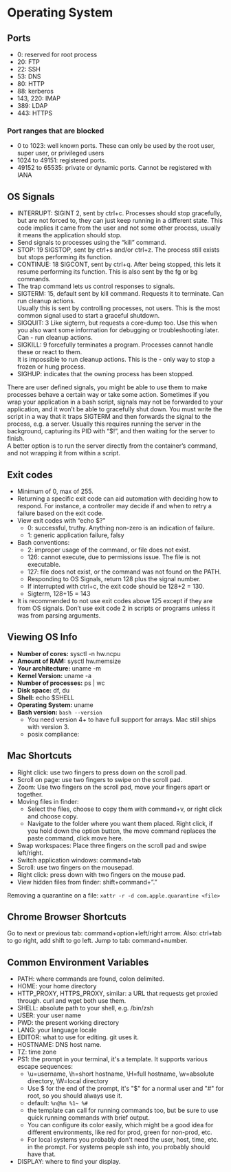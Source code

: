 # Operating System

## Ports

- 0: reserved for root process
- 20: FTP
- 22: SSH
- 53: DNS
- 80: HTTP
- 88: kerberos
- 143, 220: IMAP
- 389: LDAP
- 443: HTTPS

### Port ranges that are blocked

- 0 to 1023: well known ports.  These can only be used by the root user, super user, or privileged users
- 1024 to 49151: registered ports.
- 49152 to 65535: private or dynamic ports.  Cannot be registered with IANA

## OS Signals

- INTERRUPT: SIGINT 2, sent by ctrl+c.  Processes should stop gracefully, but are not forced to, 
  they can just keep running in a different state.  This code implies it came from the user and not some other process,
  usually it means the application should stop.
- Send signals to processes using the “kill” command.
- STOP: 19 SIGSTOP, sent by ctrl+s and/or ctrl+z.  The process still exists but stops performing its function.
- CONTINUE: 18 SIGCONT, sent by ctrl+q.  After being stopped, this lets it resume performing its function.
  This is also sent by the fg or bg commands.
- The trap command lets us control responses to signals.
- SIGTERM: 15, default sent by kill command.  Requests it to terminate.  Can run cleanup actions.  
  Usually this is sent by controlling processes, not users.  This is the most common signal used to start a graceful shutdown.
- SIGQUIT: 3 Like sigterm, but requests a core-dump too.  Use this when you also want some information 
  for debugging or troubleshooting later.  Can - run cleanup actions.
- SIGKILL: 9 forcefully terminates a program.  Processes cannot handle these or react to them.  
  It is impossible to run cleanup actions.  This is the - only way to stop a frozen or hung process.
- SIGHUP: indicates that the owning process has been stopped.

There are user defined signals, you might be able to use them to make processes behave a certain way or take some action.
Sometimes if you wrap your application in a bash script, signals may not be forwarded to your application, 
and it won’t be able to gracefully shut down.  You must write the script in a way that it traps SIGTERM 
and then forwards the signal to the process, e.g. a server.  Usually this requires running the server in the background, 
capturing its PID with “$!”, and then waiting for the server to finish.  
A better option is to run the server directly from the container’s command, and not wrapping it from within a script.

## Exit codes

- Minimum of 0, max of 255.
- Returning a specific exit code can aid automation with deciding how to respond.  For instance, a controller may decide 
  if and when to retry a failure based on the exit code.
- View exit codes with “echo $?”
    - 0: successful, truthy.  Anything non-zero is an indication of failure.
    - 1: generic application failure, falsy
- Bash conventions:
    - 2: improper usage of the command, or file does not exist.
    - 126: cannot execute, due to permissions issue.  The file is not executable.
    - 127: file does not exist, or the command was not found on the PATH.
    - Responding to OS Signals, return 128 plus the signal number.
    - If interrupted with ctrl+c, the exit code should be 128+2 = 130.
    - Sigterm, 128+15 = 143
- It is recommended to not use exit codes above 125 except if they are from OS signals.
  Don’t use exit code 2 in scripts or programs unless it was from parsing arguments.

## Viewing OS Info

- **Number of cores:** sysctl -n hw.ncpu
- **Amount of RAM:** sysctl hw.memsize
- **Your architecture:** uname -m
- **Kernel Version:** uname -a
- **Number of processes:** ps | wc
- **Disk space:** df, du
- **Shell:** echo $SHELL
- **Operating System:** uname
- **Bash version:** `bash --version`
    - You need version 4+ to have full support for arrays.  Mac still ships with version 3.
    - posix compliance:

## Mac Shortcuts

- Right click: use two fingers to press down on the scroll pad.
- Scroll on page: use two fingers to swipe on the scroll pad.
- Zoom: Use two fingers on the scroll pad, move your fingers apart or together.
- Moving files in finder:
    - Select the files, choose to copy them with command+v, or right click and choose copy.
    - Navigate to the folder where you want them placed.  Right click, if you hold down the option button, 
      the move command replaces the paste command, click move here.
- Swap workspaces: Place three fingers on the scroll pad and swipe left/right.
- Switch application windows: command+tab
- Scroll: use two fingers on the mousepad.
- Right click: press down with two fingers on the mouse pad.
- View hidden files from finder: shift+command+”.”

Removing a quarantine on a file: `xattr -r -d com.apple.quarantine <file>`

## Chrome Browser Shortcuts

Go to next or previous tab: command+option+left/right arrow.  Also: ctrl+tab to go right, add shift to go left.
Jump to tab: command+number.

## Common Environment Variables

- PATH: where commands are found, colon delimited.
- HOME: your home directory
- HTTP_PROXY, HTTPS_PROXY, similar: a URL that requests get proxied through.  curl and wget both use them.
- SHELL: absolute path to your shell, e.g. /bin/zsh
- USER: your user name
- PWD: the present working directory
- LANG: your language locale
- EDITOR: what to use for editing.  git uses it.
- HOSTNAME: DNS host name.
- TZ: time zone
- PS1: the prompt in your terminal, it's a template.  It supports various escape sequences:
    - \u=username, \h=short hostname, \H=full hostname, \w=absolute directory, \W=local directory
    - Use \$ for the end of the prompt, it's "$" for a normal user and "#" for root, so you should always use it.
    - default: `%n@%m %1~ %#`
    - the template can call for running commands too, but be sure to use quick running commands with brief output.
    - You can configure its color easily, which might be a good idea for different environments, like red for prod, green for non-prod, etc.
    - For local systems you probably don't need the user, host, time, etc. in the prompt.  For systems people ssh into, you probably should have that.
- DISPLAY: where to find your display.
